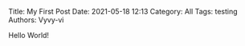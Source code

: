 Title: My First Post
Date: 2021-05-18 12:13
Category: All
Tags: testing
Authors: Vyvy-vi

Hello World!

